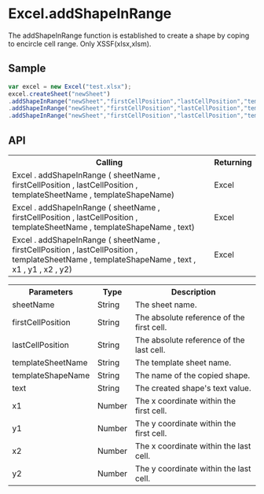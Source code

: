 <H1>Excel.addShapeInRange</H1>

The addShapeInRange function is established to create a shape by coping to encircle cell range. Only XSSF(xlsx,xlsm).

<h2>Sample</h2>

```javascript
var excel = new Excel("test.xlsx");
excel.createSheet("newSheet")
.addShapeInRange("newSheet","firstCellPosition","lastCellPosition","templateSheet","shapeName")
.addShapeInRange("newSheet","firstCellPosition","lastCellPosition","templateSheet","shapeName","text")
.addShapeInRange("newSheet","firstCellPosition","lastCellPosition","templateSheet","shapeName","text",20,20,40,40);	// To create a shape like line by copying templateSheet's
```

<h2>API</h2>

<table>
<tr><th>Calling</th><th>Returning</th></tr>
<tr><td>Excel . addShapeInRange ( sheetName , firstCellPosition , lastCellPosition , templateSheetName , templateShapeName)</td><td>Excel</td></tr>
<tr><td>Excel . addShapeInRange ( sheetName , firstCellPosition , lastCellPosition , templateSheetName , templateShapeName , text)</td><td>Excel</td></tr>
<tr><td>Excel . addShapeInRange ( sheetName , firstCellPosition , lastCellPosition , templateSheetName , templateShapeName , text , x1 , y1 , x2 , y2)</td><td>Excel</td></tr>
</table>


<table>
<tr><th>Parameters</th><th>Type</th><th>Description</th></tr>
<tr><td>sheetName</td><td>String</td><td>The sheet name.</td></tr>
<tr><td>firstCellPosition</td><td>String</td><td>The absolute reference of the first cell.</td></tr>
<tr><td>lastCellPosition</td><td>String</td><td>The absolute reference of the last cell.</td></tr>
<tr><td>templateSheetName</td><td>String</td><td>The template sheet name.</td></tr>
<tr><td>templateShapeName</td><td>String</td><td>The name of the copied shape.</td></tr>
<tr><td>text</td><td>String</td><td>The created shape's text value.</td></tr>
<tr><td>x1</td><td>Number</td><td>The x coordinate within the first cell.</td></tr>
<tr><td>y1</td><td>Number</td><td>The y coordinate within the first cell.</td></tr>
<tr><td>x2</td><td>Number</td><td>The x coordinate within the last cell.</td></tr>
<tr><td>y2</td><td>Number</td><td>The y coordinate within the last cell.</td></tr>
</table>
